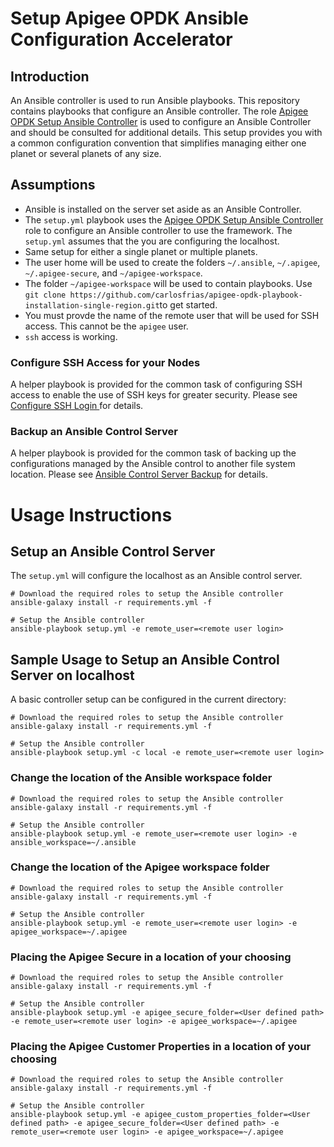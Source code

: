 # Setup Apigee OPDK Ansible Configuration Accelerator

## Introduction
An Ansible controller is used to run Ansible playbooks. This repository contains playbooks that 
configure an Ansible controller. The role [Apigee OPDK Setup Ansible Controller](https://github.com/carlosfrias/apigee-opdk-setup-ansible-controller) 
is used to configure an Ansible Controller and should be consulted for additional details. This 
setup provides you with a common configuration convention that simplifies managing either one planet 
or several planets of any size.  

## Assumptions
* Ansible is installed on the server set aside as an Ansible Controller. 
* The `setup.yml` playbook uses the [Apigee OPDK Setup Ansible Controller](https://github.com/carlosfrias/apigee-opdk-setup-ansible-controller) 
role to configure an Ansible controller to use the framework. The `setup.yml` assumes that the you 
are configuring the localhost. 
* Same setup for either a single planet or multiple planets.
* The user home will be used to create the folders `~/.ansible`, `~/.apigee`, `~/.apigee-secure`, 
and `~/apigee-workspace`.
* The folder `~/apigee-workspace` will be used to contain playbooks. Use 
`git clone https://github.com/carlosfrias/apigee-opdk-playbook-installation-single-region.git`to get 
started.
* You must provde the name of the remote user that will be used for SSH access. This cannot be the 
`apigee` user.
* `ssh` access is working.

### Configure SSH Access for your Nodes
A helper playbook is provided for the common task of configuring SSH access to enable the use of 
SSH keys for greater security. Please see 
[Configure SSH Login ](configure-ssh-login) 
for details. 

### Backup an Ansible Control Server
A helper playbook is provided for the common task of backing up the configurations managed by the 
Ansible control to another file system location. Please see 
[Ansible Control Server Backup](backup-ansible-controller) for details.

# Usage Instructions

## Setup an Ansible Control Server 

The `setup.yml` will configure the localhost as an Ansible control server. 

    # Download the required roles to setup the Ansible controller
    ansible-galaxy install -r requirements.yml -f
    
    # Setup the Ansible controller
    ansible-playbook setup.yml -e remote_user=<remote user login>

## Sample Usage to Setup an Ansible Control Server on localhost

A basic controller setup can be configured in the current directory: 

    # Download the required roles to setup the Ansible controller
    ansible-galaxy install -r requirements.yml -f
    
    # Setup the Ansible controller
    ansible-playbook setup.yml -c local -e remote_user=<remote user login>

### Change the location of the Ansible workspace folder
   
    # Download the required roles to setup the Ansible controller
    ansible-galaxy install -r requirements.yml -f
    
    # Setup the Ansible controller
    ansible-playbook setup.yml -e remote_user=<remote user login> -e ansible_workspace=~/.ansible
    
### Change the location of the Apigee workspace folder
   
    # Download the required roles to setup the Ansible controller
    ansible-galaxy install -r requirements.yml -f
    
    # Setup the Ansible controller
    ansible-playbook setup.yml -e remote_user=<remote user login> -e apigee_workspace=~/.apigee
    
### Placing the Apigee Secure in a location of your choosing
   
    # Download the required roles to setup the Ansible controller
    ansible-galaxy install -r requirements.yml -f
    
    # Setup the Ansible controller
    ansible-playbook setup.yml -e apigee_secure_folder=<User defined path> -e remote_user=<remote user login> -e apigee_workspace=~/.apigee
    
### Placing the Apigee Customer Properties in a location of your choosing
   
    # Download the required roles to setup the Ansible controller
    ansible-galaxy install -r requirements.yml -f
    
    # Setup the Ansible controller
    ansible-playbook setup.yml -e apigee_custom_properties_folder=<User defined path> -e apigee_secure_folder=<User defined path> -e remote_user=<remote user login> -e apigee_workspace=~/.apigee
    